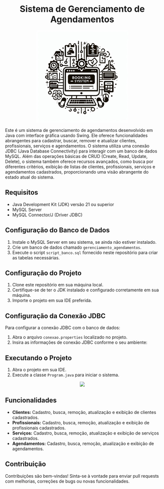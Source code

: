 <div align="center">
  
# Sistema de Gerenciamento de Agendamentos
  
<img src="https://github.com/luan-fb/Sistema-de-Agendamentos/blob/main/img/Logo.jpeg?raw=true?raw=true" width="300">
</div>


Este é um sistema de gerenciamento de agendamentos desenvolvido em Java com interface gráfica usando Swing. Ele oferece funcionalidades abrangentes para cadastrar, buscar, remover e atualizar clientes, profissionais, serviços e agendamentos. O sistema utiliza uma conexão JDBC (Java Database Connectivity) para interagir com um banco de dados MySQL. Além das operações básicas de CRUD (Create, Read, Update, Delete), o sistema também oferece recursos avançados, como busca por diferentes critérios, exibição de listas de clientes, profissionais, serviços e agendamentos cadastrados, proporcionando uma visão abrangente do estado atual do sistema. 

## Requisitos

- Java Development Kit (JDK) versão 21 ou superior
- MySQL Server
- MySQL Connector/J (Driver JDBC)

## Configuração do Banco de Dados

1. Instale o MySQL Server em seu sistema, se ainda não estiver instalado.
2. Crie um banco de dados chamado `gerenciamento_agendamentos`.
3. Execute o script `script_banco.sql` fornecido neste repositório para criar as tabelas necessárias.

## Configuração do Projeto

1. Clone este repositório em sua máquina local.
2. Certifique-se de ter o JDK instalado e configurado corretamente em sua máquina.
3. Importe o projeto em sua IDE preferida.

## Configuração da Conexão JDBC

Para configurar a conexão JDBC com o banco de dados:

1. Abra o arquivo `conexao.properties` localizado no projeto.
2. Insira as informações de conexão JDBC conforme o seu ambiente:

## Executando o Projeto

1. Abra o projeto em sua IDE.
2. Execute a classe `Program.java` para iniciar o sistema.

<div align="center">
<img src="https://github.com/luan-fb/Sistema-de-Agendamentos/blob/main/img/Programa%20.gif?raw=true?raw=true" width="600">
</div>

## Funcionalidades

- **Clientes:** Cadastro, busca, remoção, atualização e exibição de clientes cadastrados.
- **Profissionais:** Cadastro, busca, remoção, atualização e exibição de profissionais cadastrados.
- **Serviços:** Cadastro, busca, remoção, atualização e exibição de serviços cadastrados.
- **Agendamentos:** Cadastro, busca, remoção, atualização e exibição de agendamentos.

## Contribuição

Contribuições são bem-vindas! Sinta-se à vontade para enviar pull requests com melhorias, correções de bugs ou novas funcionalidades.
